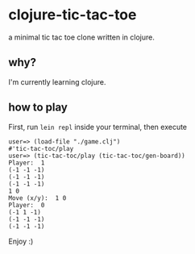 # clojure-tic-tac-toe

a minimal tic tac toe clone written in clojure.

## why?

I'm currently learning clojure.

## how to play

First, run `lein repl` inside your terminal, then execute

```
user=> (load-file "./game.clj")
#'tic-tac-toc/play
user=> (tic-tac-toc/play (tic-tac-toc/gen-board))
Player:  1
(-1 -1 -1)
(-1 -1 -1)
(-1 -1 -1)
1 0
Move (x/y):  1 0
Player:  0
(-1 1 -1)
(-1 -1 -1)
(-1 -1 -1)
```

Enjoy :)